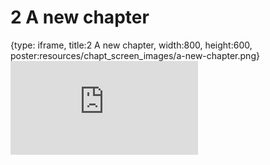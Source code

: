 # 2 A new chapter
 
{type: iframe, title:2 A new chapter, width:800, height:600, poster:resources/chapt_screen_images/a-new-chapter.png}
![](https://hutchdatascience.org/Overleaf_Tutorial/no_toc/a-new-chapter.html)
 

 

